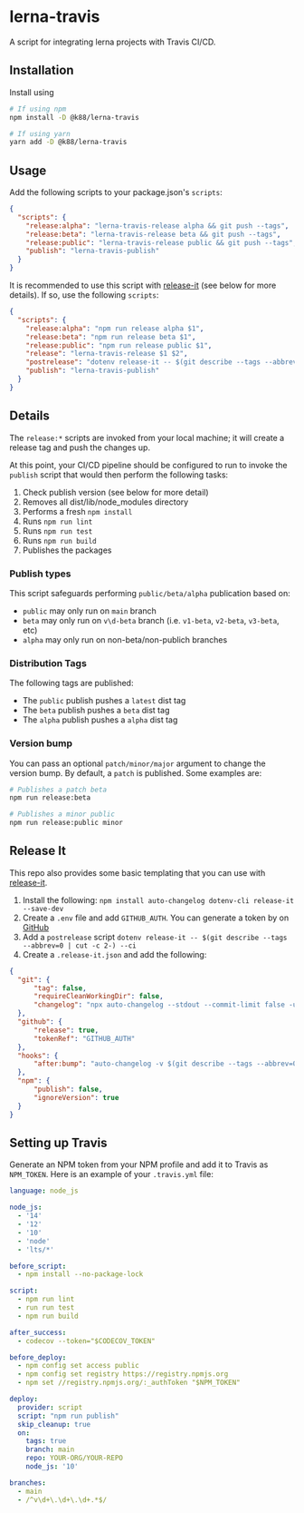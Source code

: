 # lerna-travis

A script for integrating lerna projects with Travis CI/CD.

## Installation
Install using

```bash
# If using npm
npm install -D @k88/lerna-travis

# If using yarn
yarn add -D @k88/lerna-travis
```

## Usage

Add the following scripts to your package.json's `scripts`:

```json
{
  "scripts": {
    "release:alpha": "lerna-travis-release alpha && git push --tags",
    "release:beta": "lerna-travis-release beta && git push --tags",
    "release:public": "lerna-travis-release public && git push --tags",
    "publish": "lerna-travis-publish"
  }
}
```

It is recommended to use this script with [release-it](https://github.com/release-it/release-it) (see below for more details). If so, use the following `scripts`:


```json
{
  "scripts": {
    "release:alpha": "npm run release alpha $1",
    "release:beta": "npm run release beta $1",
    "release:public": "npm run release public $1",
    "release": "lerna-travis-release $1 $2",
    "postrelease": "dotenv release-it -- $(git describe --tags --abbrev=0 | cut -c 2-) --ci",
    "publish": "lerna-travis-publish"
  }
}
```

## Details

The `release:*` scripts are invoked from your local machine; it will create a release tag and push the changes up.

At this point, your CI/CD pipeline should be configured to run to invoke the `publish` script that would then perform the following tasks:

1) Check publish version (see below for more detail)
2) Removes all dist/lib/node_modules directory
3) Performs a fresh `npm install`
4) Runs `npm run lint`
5) Runs `npm run test`
6) Runs `npm run build`
7) Publishes the packages

### Publish types

This script safeguards performing `public/beta/alpha` publication based on:

* `public` may only run on `main` branch
* `beta` may only run on `v\d-beta` branch (i.e. `v1-beta`, `v2-beta`, `v3-beta`, etc)
* `alpha` may only run on non-beta/non-publich branches

### Distribution Tags

The following tags are published:

* The `public` publish pushes a `latest` dist tag
* The `beta` publish pushes a `beta` dist tag
* The `alpha` publish pushes a `alpha` dist tag

### Version bump

You can pass an optional `patch/minor/major` argument to change the version bump. By default, a `patch` is published. Some examples are:

```bash
# Publishes a patch beta
npm run release:beta

# Publishes a minor public
npm run release:public minor
```

## Release It

This repo also provides some basic templating that you can use with [release-it](https://github.com/release-it/release-it).

1) Install the following: `npm install auto-changelog dotenv-cli release-it --save-dev`
2) Create a `.env` file and add `GITHUB_AUTH`. You can generate a token by on [GitHub](https://github.com/settings/tokens/new?scopes=repo&description=release-it)
3) Add a `postrelease` script `dotenv release-it -- $(git describe --tags --abbrev=0 | cut -c 2-) --ci`
4) Create a `.release-it.json` and add the following:

```json
{
  "git": {
      "tag": false,
      "requireCleanWorkingDir": false,
      "changelog": "npx auto-changelog --stdout --commit-limit false -u --handlebars-setup node_modules/@k88/lerna-travis/templates/releaseItHandlerbar.js --template https://raw.githubusercontent.com/ktalebian/lerna-travis/main/templates/changelog.hbs"
  },
  "github": {
      "release": true,
      "tokenRef": "GITHUB_AUTH"
  },
  "hooks": {
      "after:bump": "auto-changelog -v $(git describe --tags --abbrev=0 | cut -c 2-)"
  },
  "npm": {
      "publish": false,
      "ignoreVersion": true
  }
}
```

## Setting up Travis

Generate an NPM token from your NPM profile and add it to Travis as `NPM_TOKEN`. Here is an example of your `.travis.yml` file:

```yaml
language: node_js

node_js:
  - '14'
  - '12'
  - '10'
  - 'node'
  - 'lts/*'

before_script:
  - npm install --no-package-lock

script:
  - npm run lint
  - run run test
  - npm run build

after_success:
  - codecov --token="$CODECOV_TOKEN"

before_deploy:
  - npm config set access public
  - npm config set registry https://registry.npmjs.org
  - npm set //registry.npmjs.org/:_authToken "$NPM_TOKEN"

deploy:
  provider: script
  script: "npm run publish"
  skip_cleanup: true
  on:
    tags: true
    branch: main
    repo: YOUR-ORG/YOUR-REPO
    node_js: '10'

branches:
  - main
  - /^v\d+\.\d+\.\d+.*$/
```